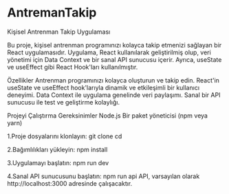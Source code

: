 # AntremanTakip
Kişisel Antrenman Takip Uygulaması

Bu proje, kişisel antrenman programınızı kolayca takip etmenizi sağlayan bir React uygulamasıdır. Uygulama, React kullanılarak geliştirilmiş olup, veri yönetimi için Data Context ve bir sanal API sunucusu içerir. Ayrıca, useState ve useEffect gibi React Hook'ları kullanılmıştır.

Özellikler
Antrenman programınızı kolayca oluşturun ve takip edin.
React'in useState ve useEffect hook'larıyla dinamik ve etkileşimli bir kullanıcı deneyimi.
Data Context ile uygulama genelinde veri paylaşımı.
Sanal bir API sunucusu ile test ve geliştirme kolaylığı.

Projeyi Çalıştırma
Gereksinimler
Node.js
Bir paket yöneticisi (npm veya yarn)

1.Proje dosyalarını klonlayın:
git clone <repository-url>
cd <repository-directory>

2.Bağımlılıkları yükleyin:
npm install

3.Uygulamayı başlatın:
npm run dev

4.Sanal API sunucusunu başlatın:
npm run api
API, varsayılan olarak http://localhost:3000 adresinde çalışacaktır.
